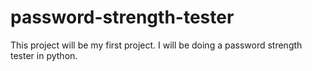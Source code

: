 # password-strength-tester
This project will be my first project. I will be doing a password strength tester in python.
